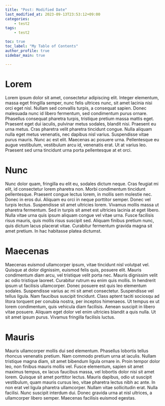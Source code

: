 ```yaml
---
title: "Post: Modified Date"
last_modified_at: 2023-09-13T23:53:12+09:00
categories:
    - test2
tags:
    - test2

toc: true
toc_label: "My Table of Contents"
author_profile: true
sidebar_main: true

---
```

# Lorem
Lorem ipsum dolor sit amet, consectetur adipiscing elit. Integer elementum, massa eget fringilla semper, nunc felis ultrices nunc, sit amet lacinia nisi orci eget nisl. Nullam sed convallis turpis, a consequat sapien. Donec malesuada nunc id libero fermentum, sed condimentum purus ornare. Phasellus consequat pharetra turpis, tristique pretium massa mattis eget. Praesent eget dui iaculis, pulvinar metus sodales, blandit nisi. Praesent eu urna metus. Cras pharetra velit pharetra tincidunt congue. Nulla aliquam nulla eget metus venenatis, nec dapibus nisl varius. Suspendisse vitae purus mauris. Nunc ac est elit. Maecenas ac posuere urna. Pellentesque eu augue vestibulum, vestibulum arcu id, venenatis erat. Ut at varius leo. Praesent sed urna tincidunt urna porta pellentesque at et orci.

# Nunc
Nunc dolor quam, fringilla eu elit eu, sodales dictum neque. Cras feugiat mi elit, id consectetur lorem pharetra non. Morbi condimentum tincidunt pellentesque. Praesent congue lectus lorem, in mollis sem molestie nec. Donec in eros dui. Aliquam eu orci in neque porttitor semper. Donec vel turpis lectus. Suspendisse sit amet ultricies lorem. Vivamus mollis massa ut pharetra fermentum. Sed in turpis sit amet est ultricies lacinia at eget libero. Nulla vitae urna quis ipsum aliquam congue vel vitae urna. Fusce facilisis risus mauris, quis mollis risus suscipit sed. Aliquam finibus pretium nunc, quis dictum lacus placerat vitae. Curabitur fermentum gravida magna sit amet pretium. In hac habitasse platea dictumst.

# Maecenas
Maecenas euismod ullamcorper ipsum, vitae tincidunt nisl volutpat vel. Quisque at dolor dignissim, euismod felis quis, posuere elit. Mauris condimentum diam arcu, vel tristique velit porta nec. Mauris dignissim velit ac odio tristique laoreet. Curabitur rutrum eu enim quis mollis. In hendrerit ipsum ut facilisis ullamcorper. Donec posuere est quis leo elementum sodales. Suspendisse varius ac mi sit amet consectetur. Suspendisse vel tellus ligula. Nam faucibus suscipit tincidunt. Class aptent taciti sociosqu ad litora torquent per conubia nostra, per inceptos himenaeos. Ut tempus ex ut lorem condimentum, quis vehicula diam facilisis. Aenean suscipit in libero vitae posuere. Aliquam eget dolor vel enim ultricies blandit a quis nulla. Ut sit amet ipsum purus. Vivamus fringilla facilisis luctus.

# Mauris
Mauris ullamcorper mollis dui sed elementum. Phasellus lobortis tellus rhoncus venenatis pretium. Nam commodo pretium urna at iaculis. Nullam tristique magna diam, sit amet bibendum ligula ornare in. Proin tempor dolor leo, non finibus mauris mollis vel. Fusce elementum, sapien sit amet maximus tempus, ex lacus faucibus massa, vel lobortis dolor nisi sit amet lorem. Quisque sit amet porttitor lectus. Mauris dapibus, odio ut suscipit vestibulum, quam mauris cursus leo, vitae pharetra lectus nibh ac ante. In non erat vel ligula pharetra ullamcorper. Nullam vitae sollicitudin erat. Nulla facilisi. Nunc suscipit interdum dui. Donec gravida urna at nisl ultrices, a ullamcorper libero semper. Maecenas facilisis euismod egestas.